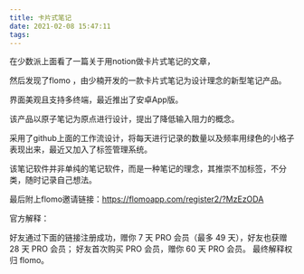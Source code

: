 ```yaml
---
title: 卡片式笔记
date: 2021-02-08 15:47:11
tags:
---
```


在少数派上面看了一篇关于用notion做卡片式笔记的文章，

然后发现了flomo ，由少楠开发的一款卡片式笔记为设计理念的新型笔记产品。

界面美观且支持多终端，最近推出了安卓App版。

该产品以原子笔记为原点进行设计，提出了降低输入阻力的概念。

采用了github上面的工作流设计，将每天进行记录的数量以及频率用绿色的小格子表现出来，最近又加入了标签管理系统。

该笔记软件并非单纯的笔记软件，而是一种笔记的理念，其推崇不加标签，不分类，随时记录自己想法。



最后附上flomo邀请链接：<https://flomoapp.com/register2/?MzEzODA>

官方解释：

好友通过下面的链接注册成功，赠你 7 天 PRO 会员（最多 49 天），好友也获赠 28 天 PRO 会员；
好友首次购买 PRO 会员，赠你 60 天 PRO 会员。
最终解释权归 flomo。

